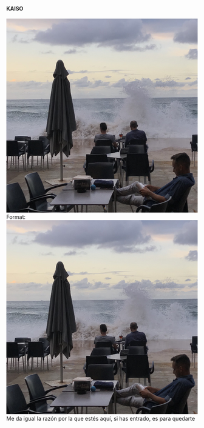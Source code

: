 
#### KAISO
![Zarautz](/Imagen/IMG_2592.jpeg)
Format: ![Zarautz](https://github.com/enekoarregi/enekoarregi.github.io/blob/master/Imagen/IMG_2592.jpeg)
Me da igual la razón por la que estés aquí, si has entrado, es para quedarte
